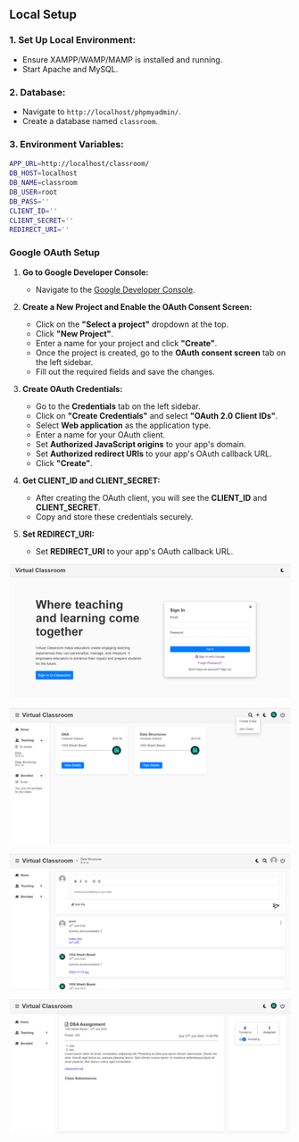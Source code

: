 ## Local Setup

### 1. Set Up Local Environment:

- Ensure XAMPP/WAMP/MAMP is installed and running.
- Start Apache and MySQL.

### 2. Database:

- Navigate to `http://localhost/phpmyadmin/`.
- Create a database named `classroom`.

### 3. Environment Variables:

```sh
APP_URL=http://localhost/classroom/
DB_HOST=localhost
DB_NAME=classroom
DB_USER=root
DB_PASS=''
CLIENT_ID=''
CLIENT_SECRET=''
REDIRECT_URI=''
```

### Google OAuth Setup

1. **Go to Google Developer Console:**

   - Navigate to the [Google Developer Console](https://console.developers.google.com/).

2. **Create a New Project and Enable the OAuth Consent Screen:**

   - Click on the **"Select a project"** dropdown at the top.
   - Click **"New Project"**.
   - Enter a name for your project and click **"Create"**.
   - Once the project is created, go to the **OAuth consent screen** tab on the left sidebar.
   - Fill out the required fields and save the changes.

3. **Create OAuth Credentials:**

   - Go to the **Credentials** tab on the left sidebar.
   - Click on **"Create Credentials"** and select **"OAuth 2.0 Client IDs"**.
   - Select **Web application** as the application type.
   - Enter a name for your OAuth client.
   - Set **Authorized JavaScript origins** to your app's domain.
   - Set **Authorized redirect URIs** to your app's OAuth callback URL.
   - Click **"Create"**.

4. **Get CLIENT_ID and CLIENT_SECRET:**

   - After creating the OAuth client, you will see the **CLIENT_ID** and **CLIENT_SECRET**.
   - Copy and store these credentials securely.

5. **Set REDIRECT_URI:**
   - Set **REDIRECT_URI** to your app's OAuth callback URL.

![alt text](https://github.com/niladri-17/Virtual-Classroom/blob/main/readme-images/vc-index.png?raw=true)

![alt text](https://github.com/niladri-17/Virtual-Classroom/blob/main/readme-images/vc-home.png?raw=true)

![alt text](https://github.com/niladri-17/Virtual-Classroom/blob/main/readme-images/vc-class.png?raw=true)

![alt text](https://github.com/niladri-17/Virtual-Classroom/blob/main/readme-images/vc-submit.png?raw=true)
